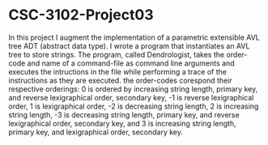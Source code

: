 # CSC-3102-Project03
In this project I augment the implementation of a parametric extensible AVL tree ADT (abstract data type). I wrote a program that instantiates an AVL tree to store strings. The program, called Dendrologist, takes the order-code and name of a command-file as command line arguments and executes the intructions in the file while performing a trace of the instructions as they are executed. the order-codes corespond their respective orderings: 0 is ordered by increasing string length, primary key, and reverse lexigraphical order, secondary key, -1 is reverse lexigraphical order, 1 is lexigraphical order, -2 is decreasing string length, 2 is increasing string length, -3 is decreasing string length, primary key, and reverse lexigraphical order, secondary key, and 3 is increasing string length, primary key, and lexigraphical order, secondary key.
